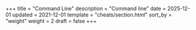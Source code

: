 +++
title = "Command Line"
description = "Command line"
date = 2025-12-01
updated = 2021-12-01
template = "cheats/section.html"
sort_by = "weight"
weight = 2
draft = false
+++
